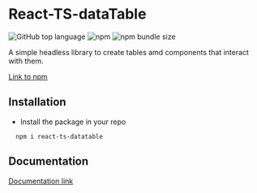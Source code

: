 # React-TS-dataTable

![GitHub top language](https://img.shields.io/github/languages/top/allandrow/react-ts-datatable?style=for-the-badge) ![npm](https://img.shields.io/npm/v/react-ts-datatable?style=for-the-badge) ![npm bundle size](https://img.shields.io/bundlephobia/min/react-ts-datatable?style=for-the-badge)

A simple headless library to create tables amd components that interact with them.

[Link to npm](https://www.npmjs.com/package/react-ts-datatable)

## Installation

- Install the package in your repo

```shell
  npm i react-ts-datatable
```

## Documentation

[Documentation link](https://allandrow.github.io/React-TS-dataTable/docs/intro)
